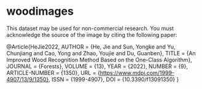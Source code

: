 # woodimages
This dataset may be used for non-commercial research. You must acknowledge the source of the image by citing the following paper:

@Article{HeJie2022,
AUTHOR = {He, Jie and Sun, Yongke and Yu, Chunjiang and Cao, Yong and Zhao, Youjie and Du, Guanben},
TITLE = {An Improved Wood Recognition Method Based on the One-Class Algorithm},
JOURNAL = {Forests},
VOLUME = {13},
YEAR = {2022},
NUMBER = {9},
ARTICLE-NUMBER = {1350},
URL = {https://www.mdpi.com/1999-4907/13/9/1350},
ISSN = {1999-4907},
DOI = {10.3390/f13091350}
}
